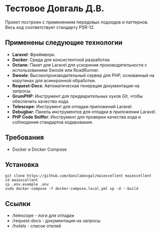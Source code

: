 # Тестовое Довгаль Д.В.

Проект построен с применением передовых подходов и паттернов. Весь код соответствует стандарту PSR-12.

## Применены следующие технологии

-   **Laravel**: Фреймворк.
-   **Docker**: Среда для консистентной разработки.
-   **Octane**: Пакет для Laravel для ускорения производительности с использованием Swoole или RoadRunner.
-   **Swoole**: Высокопроизводительный сервер для PHP, основанный на корутинах для асинхронной обработки.
-   **Request-Docs**: Автоматическая генерация документации на запросы.
-   **GrumPHP**: Инструмент для предварительных хуков Git, чтобы обеспечить качество кода.
-   **Telescope**: Инструмент для отладки приложений Laravel.
-   **Debugbar**: Панель инструментов для отладки в приложении Laravel.
-   **PHP Code Sniffer**: Инструмент для проверки качества кода и соблюдения стандартов кодирования.

## Требования

-   Docker и Docker Compose

## Установка

```
git clone https://github.com/daniladovgal/maiexcellent maiexcellent
cd maiexcellent
cp .env.example .env
sudo docker-compose -f docker-compose.local.yml up -d --build
```

## Ссылки

-   /telescope - логи для отладки
-   /request-docs - документация на запросы
-   /hotels - список отелей

